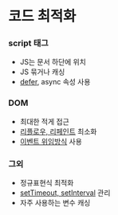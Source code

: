 # 코드 최적화

### script 태그 

- JS는 문서 하단에 위치
- JS 묶거나 캐싱 
- [defer](https://developer.mozilla.org/ko/docs/Web/HTML/Element/script), async 속성 사용

### DOM

- 최대한 적게 접근
- [리플로우, 리페인트](https://github.com/wonism/TIL/blob/master/front-end/browser/reflow-repaint.md) 최소화
- [이벤트 위임방식](../dom/event.html#event-등록-방법) 사용 

### 그외 

- 정규표현식 최적화
- [setTimeout, setInterval](../js/global.html#settimeout-setinterval) 관리
- 자주 사용하는 변수 캐싱